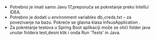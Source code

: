-	Potrebno je imati samo Javu 17,preporuča se pokretanje preko IntelliJ IDEA.
-	Potrebno je dodati u environment variables db_creds.txt – za povezivanje na bazu.
Pokreće se glavna klasa InfsusApplication .
-	Za pokretanje testova u Spring Boot aplikaciji može se otići folder java unutar foldera test,desni klik i onda Run 'Tests' in Java.
